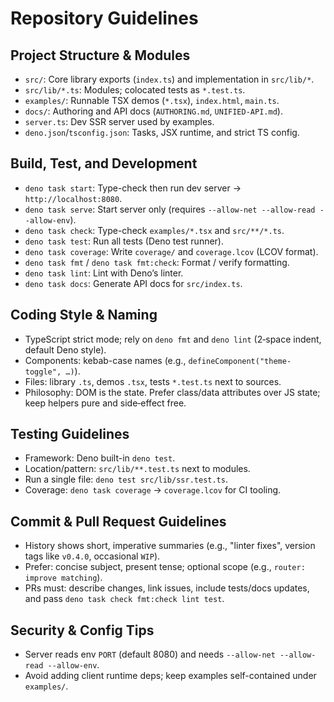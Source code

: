 # Repository Guidelines

## Project Structure & Modules
- `src/`: Core library exports (`index.ts`) and implementation in `src/lib/*`.
- `src/lib/*.ts`: Modules; colocated tests as `*.test.ts`.
- `examples/`: Runnable TSX demos (`*.tsx`), `index.html`, `main.ts`.
- `docs/`: Authoring and API docs (`AUTHORING.md`, `UNIFIED-API.md`).
- `server.ts`: Dev SSR server used by examples.
- `deno.json`/`tsconfig.json`: Tasks, JSX runtime, and strict TS config.

## Build, Test, and Development
- `deno task start`: Type-check then run dev server → `http://localhost:8080`.
- `deno task serve`: Start server only (requires `--allow-net --allow-read --allow-env`).
- `deno task check`: Type-check `examples/*.tsx` and `src/**/*.ts`.
- `deno task test`: Run all tests (Deno test runner).
- `deno task coverage`: Write `coverage/` and `coverage.lcov` (LCOV format).
- `deno task fmt` / `deno task fmt:check`: Format / verify formatting.
- `deno task lint`: Lint with Deno’s linter.
- `deno task docs`: Generate API docs for `src/index.ts`.

## Coding Style & Naming
- TypeScript strict mode; rely on `deno fmt` and `deno lint` (2‑space indent, default Deno style).
- Components: kebab-case names (e.g., `defineComponent("theme-toggle", …)`).
- Files: library `.ts`, demos `.tsx`, tests `*.test.ts` next to sources.
- Philosophy: DOM is the state. Prefer class/data attributes over JS state; keep helpers pure and side‑effect free.

## Testing Guidelines
- Framework: Deno built-in `deno test`.
- Location/pattern: `src/lib/**.test.ts` next to modules.
- Run a single file: `deno test src/lib/ssr.test.ts`.
- Coverage: `deno task coverage` → `coverage.lcov` for CI tooling.

## Commit & Pull Request Guidelines
- History shows short, imperative summaries (e.g., "linter fixes", version tags like `v0.4.0`, occasional `WIP`).
- Prefer: concise subject, present tense; optional scope (e.g., `router: improve matching`).
- PRs must: describe changes, link issues, include tests/docs updates, and pass `deno task check fmt:check lint test`.

## Security & Config Tips
- Server reads env `PORT` (default 8080) and needs `--allow-net --allow-read --allow-env`.
- Avoid adding client runtime deps; keep examples self-contained under `examples/`.

